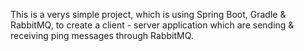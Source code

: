 This is a verys simple project, which is using Spring Boot, Gradle & RabbitMQ, to create a client - server application which are sending & receiving ping messages through RabbitMQ.

